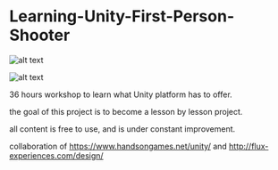 # Learning-Unity-First-Person-Shooter


![alt text](https://raw.githubusercontent.com/shacharoz/Learning-Unity-First-Person-Shooter/master/Builds/scene1.png)


![alt text](https://raw.githubusercontent.com/shacharoz/Learning-Unity-First-Person-Shooter/master/Builds/scene2.png)


36 hours workshop to learn what Unity platform has to offer.

the goal of this project is to become a lesson by lesson project.

all content is free to use, and is under constant improvement.

collaboration of https://www.handsongames.net/unity/ and http://flux-experiences.com/design/
